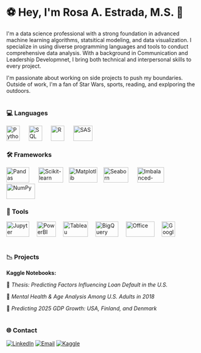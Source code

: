 # ⚽️ Hey, I'm Rosa A. Estrada, M.S. 👋

I'm a data science professional with a strong foundation in advanced machine learning algorithms, statsitical modeling, and data visualization. I specialize in using diverse programming languages and tools to conduct comprehensive data analysis. With a background in Communication and Leadership Developmnet, I bring both technical and interpersonal skills to every project. 

I'm passionate about working on side projects to push my boundaries. Outside of work, I'm a fan of Star Wars, sports, reading, and explporing the outdoors.
# 

### 💻 Languages
<img src="https://upload.wikimedia.org/wikipedia/commons/thumb/c/c3/Python-logo-notext.svg/1200px-Python-logo-notext.svg.png" alt="Python" width="35" height="40"> &nbsp;&nbsp;&nbsp;&nbsp; <img src="https://upload.wikimedia.org/wikipedia/commons/8/87/Sql_data_base_with_logo.png" alt="SQL" width="35" height="40"> &nbsp;&nbsp;&nbsp;&nbsp; <img src="https://upload.wikimedia.org/wikipedia/commons/thumb/1/1b/R_logo.svg/1200px-R_logo.svg.png" alt="R" width="35" height="40"> &nbsp;&nbsp;&nbsp;&nbsp; <img src="https://seeklogo.com/images/S/sas-institute-inc-logo-724F521E0C-seeklogo.com.png" alt="SAS" width="50" height="40">

### 🛠️ Frameworks
<img src="https://geo-python-site.readthedocs.io/en/latest/_images/pandas_logo.png" alt="Pandas" width="60" height="40"> &nbsp;&nbsp;&nbsp;&nbsp; <img src="https://www.dataquest.io/wp-content/uploads/2024/04/Scikit_learn_logo_small.svg" alt="Scikit-learn" width="65" height="40"> &nbsp;&nbsp; <img src="https://www.jumpingrivers.com/blog/customising-matplotlib/matplot_title_logo.png" alt="Matplotlib" width="75" height="40"> &nbsp;&nbsp;&nbsp;<img src="https://miro.medium.com/v2/resize:fit:819/1*5VKgpRUCInBKmWBXFvSvvA.png" alt="Seaborn" width="65" height="40"> &nbsp;&nbsp;&nbsp;&nbsp; <img src="https://imbalanced-learn.org/stable/_static/img/logo_wide_dark.png" alt="Imbalanced-learn" width="70" height="40"> &nbsp;&nbsp;&nbsp;&nbsp; <img src="https://miro.medium.com/v2/resize:fit:765/1*jeD4MLgE1t_w02Jy8Yvkxw.png" alt="NumPy" width="75" height="40"> 

### 🧰 Tools
<img src="https://www.svgrepo.com/show/373718/jupyter.svg" alt="Jupyter Notebook" width="60" height="40"> &nbsp;&nbsp;&nbsp; <img src="https://upload.wikimedia.org/wikipedia/commons/thumb/c/cf/New_Power_BI_Logo.svg/1200px-New_Power_BI_Logo.svg.png" alt="PowerBI" width="50" height="40"> &nbsp;&nbsp;&nbsp; <img src="https://afs.ucdavis.edu/sites/g/files/dgvnsk4871/files/styles/sf_landscape_16x9/public/images/article/tableau_logo.png?h=c673cd1c&itok=aomysVvE" alt="Tableau" width="65" height="40"> &nbsp;&nbsp;&nbsp; <img src="https://cdn.worldvectorlogo.com/logos/google-bigquery-logo-1.svg" alt="BigQuery" width="60" height="40"> &nbsp;&nbsp;&nbsp; <img src="https://upload.wikimedia.org/wikipedia/commons/4/47/Microsoft_Office_13-16_Logo.png" alt="Office" width="75" height="40"> &nbsp;&nbsp;&nbsp; <img src="https://hiviewsolutions.com/wp-content/uploads/2024/08/HiView-Solutions-Google-Workspace-Reseller.-Super-G-Icon.png" alt="Google" width="35" height="40"> &nbsp;&nbsp;&nbsp;

#

### 📉 Projects

**Kaggle Notebooks:**

  🔹 *Thesis: Predicting Factors Influencing Loan Default in the U.S.*

  🔹 *Mental Health & Age Analysis Among U.S. Adults in 2018*

  🔹 *Predicting 2025 GDP Growth: USA, Finland, and Denmark*

#

### 🌐 Contact
[![LinkedIn](https://img.shields.io/badge/LinkedIn-0A66C2?style=for-the-badge&logo=linkedin&logoColor=white)](https://www.linkedin.com/in/rosa-a-estrada-ms/)
[![Email](https://img.shields.io/badge/Email-D14836?style=for-the-badge&logo=gmail&logoColor=white)](mailto:rae.estrada03@gmail.com)
[![Kaggle](https://img.shields.io/badge/Kaggle-20BEFF?style=for-the-badge&logo=kaggle&logoColor=white)](https://www.kaggle.com/rosaaestrada)

<!---
rosaaestrada/rosaaestrada is a ✨ special ✨ repository because its `README.md` (this file) appears on your GitHub profile.
You can click the Preview link to take a look at your changes.
--->
